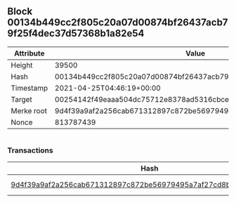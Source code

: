 ## Block 00134b449cc2f805c20a07d00874bf26437acb79f25f4dec37d57368b1a82e54

Attribute | Value
--- | ---
Height | 39500
Hash | 00134b449cc2f805c20a07d00874bf26437acb79f25f4dec37d57368b1a82e54
Timestamp | 2021-04-25T04:46:19+00:00
Target | 00254142f49eaaa504dc75712e8378ad5316cbcead634704b3734b6271167cc4
Merke root | 9d4f39a9af2a256cab671312897c872be56979495a7af27cd8ba783335d47c65
Nonce | 813787439

```

```

### Transactions

Hash | Amount
--- | ---
[9d4f39a9af2a256cab671312897c872be56979495a7af27cd8ba783335d47c65](9d4f39a9af2a256cab671312897c872be56979495a7af27cd8ba783335d47c65.md) | 10.00000000 SKEPTI 
